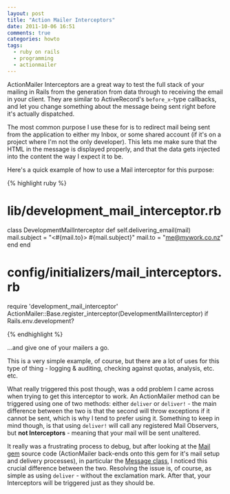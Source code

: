 ```yaml
---
layout: post
title: "Action Mailer Interceptors"
date: 2011-10-06 16:51
comments: true
categories: howto
tags:
  - ruby on rails
  - programming
  - actionmailer
---
```


ActionMailer Interceptors are a great way to test the full stack of your mailing in Rails from the generation from data through to receiving the email in your client. They are similar to ActiveRecord's `before_x`-type callbacks, and let you change something about the message being sent right before it's actually dispatched.

The most common purpose I use these for is to redirect mail being sent from the application to either my Inbox, or some shared account (if it's on a project where I'm not the only developer). This lets me make sure that the HTML in the message is displayed properly, and that the data gets injected into the content the way I expect it to be.

Here's a quick example of how to use a Mail interceptor for this purpose:

{% highlight ruby %}

# lib/development_mail_interceptor.rb
class DevelopmentMailInterceptor
  def self.delivering_email(mail)
    mail.subject = "<#{mail.to}> #{mail.subject}"
    mail.to = "me@mywork.co.nz"
  end
end

# config/initializers/mail_interceptors.rb
require 'development_mail_interceptor'
ActionMailer::Base.register_interceptor(DevelopmentMailInterceptor) if Rails.env.development?

{% endhighlight %}

...and give one of your mailers a go.

This is a very simple example, of course, but there are a lot of uses for this type of thing - logging & auditing, checking against quotas, analysis, etc. etc.

What really triggered this post though, was a odd problem I came across when trying to get this interceptor to work. An ActionMailer method can be triggered using one of two methods: either `deliver` or `deliver!` - the main difference between the two is that the second will throw exceptions if it cannot be sent, which is why I tend to prefer using it. Something to keep in mind though, is that using `deliver!` will call any registered Mail Observers, but **not Interceptors** - meaning that your mail will be sent unaltered.

It really was a frustrating process to debug, but after looking at the [Mail gem](https://github.com/mikel/mail) source code (ActionMailer back-ends onto this gem for it's mail setup and delivery processes), in particular the [Message class](https://github.com/mikel/mail/blob/master/lib/mail/message.rb#L227), I noticed this crucial difference between the two. Resolving the issue is, of course, as simple as using `deliver` - without the exclamation mark. After that, your Interceptors will be triggered just as they should be.
